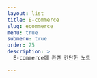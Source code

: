 ```yaml
---
layout: list
title: E-commerce
slug: ecommerce
menu: true
submenu: true
order: 25
description: >
  E-commerce에 관련 간단한 노트

---
```

